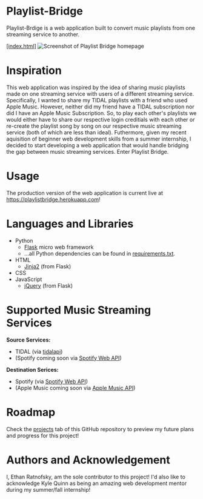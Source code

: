 # Playlist-Bridge
Playlist-Brdige is a web application built to convert music playlists from one streaming service to another.

[[index.html]](/static/templates/index.html)
![Screenshot of Playlist Bridge homepage](/screenshots/playlist-bridge_index.png)

# Inspiration
This web application was inspired by the idea of sharing music playlists made on one streaming service with users of a different streaming service. Specifically, I wanted to share my TIDAL playlists with a friend who used Apple Music. However, neither did my friend have a TIDAL subscription nor did I have an Apple Music Subscription. So, to play each other's playlists we would either have to share our respective login creditials with each other or re-create the playlist song by song on our respective music streaming service (both of which are less than ideal). Futhermore, given my recent aquisition of beginner web development skills from a summer internship, I decided to start developing a web application that would handle bridging the gap between music streaming services. Enter Playlist Bridge.

# Usage
The production version of the web application is current live at https://playlistbridge.herokuapp.com!

# Languages and Libraries
* Python
  * [Flask](https://flask.palletsprojects.com/en/1.1.x/) micro web framework
  * ...all Python dependencies can be found in [requirements.txt](/requirements.txt).
* HTML
  * [Jinja2](https://jinja.palletsprojects.com/en/2.11.x/) (from Flask)
* CSS
* JavaScript
  * [jQuery](https://jquery.com/) (from Flask)

# Supported Music Streaming Services
**Source Services:**
* TIDAL (via [tidalapi](https://github.com/tamland/python-tidal))
* (Spotify coming soon via [Spotify Web API](https://developer.spotify.com/documentation/web-api/))

**Destination Serices:**
* Spotify (via [Spotify Web API](https://developer.spotify.com/documentation/web-api/))
* (Apple Music coming soon via [Apple Music API](https://developer.apple.com/documentation/applemusicapi/))

# Roadmap
Check the [projects](https://github.com/ethanratnofsky/Playlist-Bridge/projects) tab of this GitHub repository to preview my future plans and progress for this project!

# Authors and Acknowledgement
I, Ethan Ratnofsky, am the sole contributor to this project! I'd also like to acknowledge Kyle Quinn as being an amazing web development mentor during my summer/fall internship!
